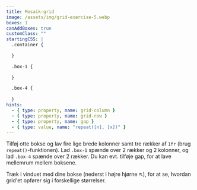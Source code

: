 ```yaml
---
title: Mosaik-grid
image: /assets/img/grid-exercise-5.webp
boxes: 1
canAddBoxes: true
customClass: ""
startingCSS: |
  .container {
    
  }

  .box-1 {
    
  }

  .box-4 {
    
  }
hints:
  - { type: property, name: grid-column }
  - { type: property, name: grid-row }
  - { type: property, name: gap }
  - { type: value, name: "repeat([n], [x])" }
---
```


Tilføj otte bokse og lav fire lige brede kolonner samt tre rækker af <code data-type="value">1fr</code> (brug <code data-type="value">repeat()</code>-funktionen). Lad `.box-1` spænde over 2 rækker og 2 kolonner, og lad `.box-4` spænde over 2 rækker. Du kan evt. tilføje gap, for at lave mellemrum mellem boksene.

Træk i vinduet med dine bokse (nederst i højre hjørne <span class="resize">↖</span>), for at se, hvordan grid'et opfører sig i forskellige størrelser.
